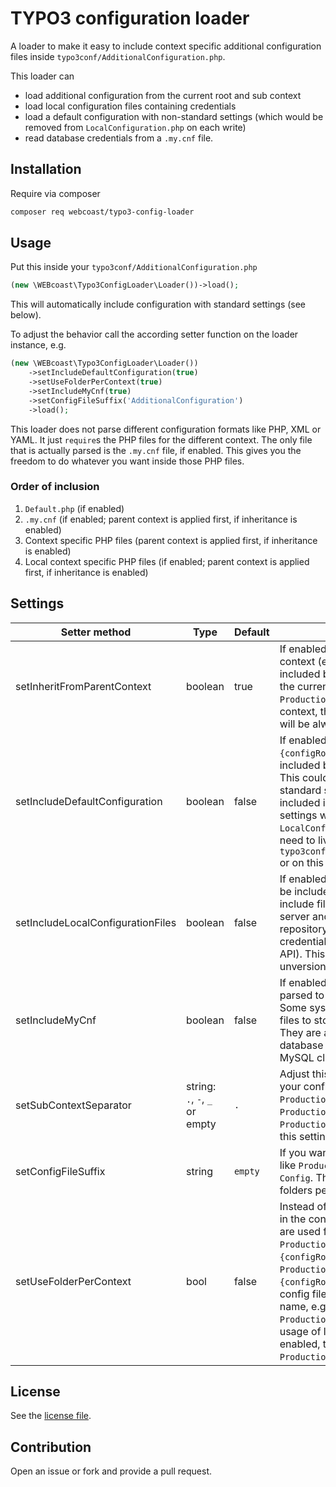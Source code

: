 # TYPO3 configuration loader

A loader to make it easy to include context specific additional configuration files
inside `typo3conf/AdditionalConfiguration.php`.

This loader can
* load additional configuration from the current root and sub context
* load local configuration files containing credentials
* load a default configuration with non-standard settings (which would be removed from `LocalConfiguration.php` on each write)
* read database credentials from a `.my.cnf` file.

## Installation
Require via composer
```bash
composer req webcoast/typo3-config-loader
```

## Usage
Put this inside your `typo3conf/AdditionalConfiguration.php`
```php
(new \WEBcoast\Typo3ConfigLoader\Loader())->load();
```
This will automatically include configuration with standard settings (see below).

To adjust the behavior call the according setter function on the loader instance, e.g.
```php
(new \WEBcoast\Typo3ConfigLoader\Loader())
    ->setIncludeDefaultConfiguration(true)
    ->setUseFolderPerContext(true)
    ->setIncludeMyCnf(true)
    ->setConfigFileSuffix('AdditionalConfiguration')
    ->load();
```

This loader does not parse different configuration formats like PHP, XML or YAML. It just `require`s the PHP files
for the different context. The only file that is actually parsed is the `.my.cnf` file, if enabled. This gives
you the freedom to do whatever you want inside those PHP files.

### Order of inclusion
1. `Default.php` (if enabled)
2. `.my.cnf` (if enabled; parent context is applied first, if inheritance is enabled)
3. Context specific PHP files (parent context is applied first, if inheritance is enabled)
4. Local context specific PHP files (if enabled; parent context is applied first, if inheritance is enabled)

## Settings
| Setter method | Type | Default | Description |
| ------------- | ---- | ------- | ----------- |
| setInheritFromParentContext | boolean | true | If enabled the configuration for the root context (e.g. `Production`) would be included before the configuration from the current sub context (e.g. `Production/Staging`). If there is no sub context, the root context configuration will be always included. |
| setIncludeDefaultConfiguration | boolean | false | If enabled the file `{configRootPath}/Default.php` will be included before any other configuration. This could be helpful to have non-standard settngs, which should be included in each context. Non-standard settings will be removed from `LocalConfiguration.php`, meaning they need to live either in your `typo3conf/AdditionalConfiguration.php` or on this `Default` configuration file. |
| setIncludeLocalConfigurationFiles | boolean | false | If enabled files with a `Local` suffix will be included. The should be used to include files that only exist on the target server and are not part of your repository, because they contain credentials (database, SMTP, external API). This allows for versioned and unversioned setting for each context. |
| setIncludeMyCnf | boolean | false | If enabled a `.my.cnf` style file (INI) is parsed to get the database credentials. Some sys-admins prefer those `.my.cnf` files to store the database credentials. They are also used, when accessing the database through the command line MySQL client. |
| setSubContextSeparator | string: `.`, `-`, `_` or empty | `.` | Adjust this to match your naming of your configuration files, e.g. `Production/Staging` would become `Production.Staging.php` or `Production_Staging.php` depending on this setting. |
| setConfigFileSuffix | string | `empty` | If you want your configuration files look like `ProductionConfig.php`, set this to `Config`. This is required, when you use folders per context. |
| setUseFolderPerContext | bool | false | Instead of putting all configuration files in the configuration root folder, folder are used for the different contexts, e.g. `Production` would be `{configRoot}/Production` and `Production/Staging` woudl be `{configRoot}/Production/Staging`. The config file suffix is used as the file name, e.g. `Production/Staging/Config.php`. If usage of local configuration files is enabled, they would look like `Production/Staging/LocalConfig.php`. |

## License
See the [license file](LICENSE).

## Contribution
Open an issue or fork and provide a pull request.
